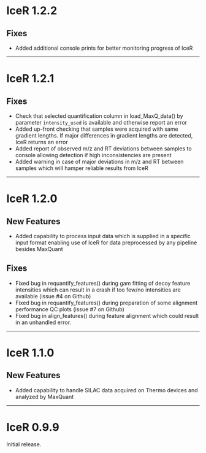 # IceR 1.2.2

## Fixes

* Added additional console prints for better monitoring progress of IceR

---

# IceR 1.2.1

## Fixes

* Check that selected quantification column in load_MaxQ_data() by parameter `intensity_used` is available and otherwise report an error
* Added up-front checking that samples were acquired with same gradient lengths. If major differences in gradient lengths are detected, IceR returns an error
* Added report of observed m/z and RT deviations between samples to console allowing detection if high inconsistencies are present
* Added warning in case of major deviations in m/z and RT between samples which will hamper reliable results from IceR

---

# IceR 1.2.0

## New Features

* Added capability to process input data which is supplied in a specific input format enabling use of IceR for data preprocessed by any pipeline besides MaxQuant

## Fixes

* Fixed bug in requantify_features() during gam fitting of decoy feature intensities which can result in a crash if too few/no intensities are available (issue #4 on Github)
* Fixed bug in requantify_features() during preparation of some alignment performance QC plots (issue #7 on Github)
* Fixed bug in align_features() during feature alignment which could result in an unhandled error.

---

# IceR 1.1.0

## New Features

* Added capability to handle SILAC data acquired on Thermo devices and analyzed by MaxQuant 

---

# IceR 0.9.9

Initial release.

